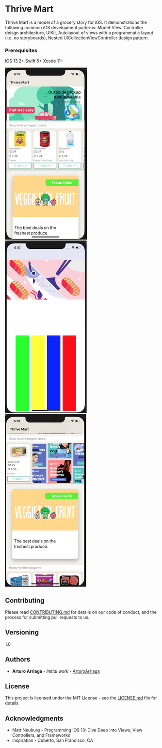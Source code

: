 # Thrive Mart

Thrive Mart is a model of a grocery story for iOS. It demonstrations the following common iOS development patterns: Model-View-Controller deisgn architecture, UIKit, Autolayout of views with a programmatic layout (i.e. no storyboards), Nested UICollectionViewController design pattern. 


### Prerequisites

iOS 13.2+
Swift 5+
Xcode 11+

![](ThriveMart.ArriagaDemo/Screenshots/ThriveMart1.png)
![](ThriveMart.ArriagaDemo/Screenshots/ThriveMart2.png)
![](ThriveMart.ArriagaDemo/Screenshots/ThriveMart3.png)


## Contributing

Please read [CONTRIBUTING.md](https://gist.github.com/PurpleBooth/b24679402957c63ec426) for details on our code of conduct, and the process for submitting pull requests to us.

## Versioning

1.0

## Authors

* **Arturo Arriaga** - *Initial work* - [ArturoArriaga](https://github.com/ArturoArriaga)


## License

This project is licensed under the MIT License - see the [LICENSE.md](LICENSE.md) file for details

## Acknowledgments

* Matt Neuburg - Programming IOS 13: Dive Deep Into Views, View Controllers, and Frameworks
* Inspiration - Cuberto, San Francisco, CA


